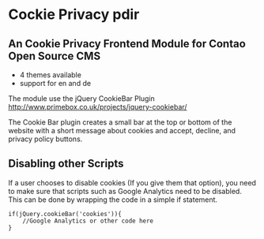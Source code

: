 # Cockie Privacy pdir

## An Cookie Privacy Frontend Module for Contao Open Source CMS

- 4 themes available
- support for en and de

The module use the jQuery CookieBar Plugin http://www.primebox.co.uk/projects/jquery-cookiebar/

The Cookie Bar plugin creates a small bar at the top or bottom of the website with a short message about cookies and accept, decline, and privacy policy buttons.

## Disabling other Scripts
If a user chooses to disable cookies (If you give them that option), you need to make sure that scripts such as Google Analytics need to be disabled.
This can be done by wrapping the code in a simple if statement.

	if(jQuery.cookieBar('cookies')){
		//Google Analytics or other code here
	}